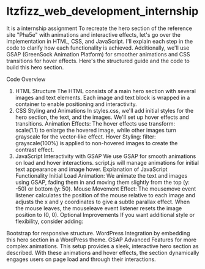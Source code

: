# Itzfizz_web_development_internship
It is a internship assignment
To recreate the hero section of the reference site "Pha5e" with animations and interactive effects, let's go over the implementation in HTML, CSS, and JavaScript. I'll explain each step in the code to clarify how each functionality is achieved. Additionally, we'll use GSAP (GreenSock Animation Platform) for smoother animations and CSS transitions for hover effects. Here's the structured guide and the code to build this hero section.

Code Overview
1. HTML Structure
The HTML consists of a main hero section with several images and text elements. Each image and text block is wrapped in a container to enable positioning and interactivity.
2. CSS Styling and Animations
In styles.css, we'll add initial styles for the hero section, the text, and the images. We'll set up hover effects and transitions.
Animation Effects: The hover effects use transform: scale(1.1) to enlarge the hovered image, while other images turn grayscale for the vector-like effect.
Hover Styling: filter: grayscale(100%) is applied to non-hovered images to create the contrast effect.
3. JavaScript Interactivity with GSAP
We use GSAP for smooth animations on load and hover interactions. script.js will manage animations for initial text appearance and image hover.
Explanation of JavaScript Functionality
Initial Load Animation: We animate the text and images using GSAP, fading them in and moving them slightly from the top (y: -50) or bottom (y: 50).
Mouse Movement Effect:
The mousemove event listener calculates the position of the mouse relative to each image and adjusts the x and y coordinates to give a subtle parallax effect.
When the mouse leaves, the mouseleave event listener resets the image position to (0, 0).
Optional Improvements
If you want additional style or flexibility, consider adding:

Bootstrap for responsive structure.
WordPress Integration by embedding this hero section in a WordPress theme.
GSAP Advanced Features for more complex animations.
This setup provides a sleek, interactive hero section as described. With these animations and hover effects, the section dynamically engages users on page load and through their interactions.

